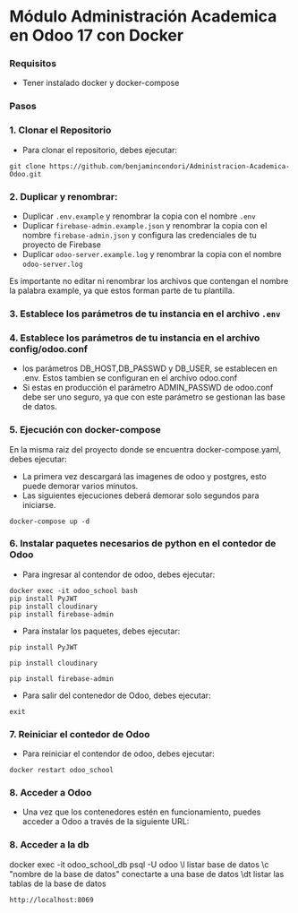 # Módulo Administración Academica en Odoo 17 con Docker
### Requisitos
* Tener instalado docker y docker-compose

### Pasos
### 1. Clonar el Repositorio
* Para clonar el repositorio, debes ejecutar:
~~~~
git clone https://github.com/benjamincondori/Administracion-Academica-Odoo.git
~~~~

### 2. Duplicar y renombrar: 
* Duplicar `.env.example` y renombrar la copia con el nombre `.env`
* Duplicar `firebase-admin.example.json` y renombrar la copia con el nombre `firebase-admin.json` y configura las credenciales de tu proyecto de Firebase
* Duplicar `odoo-server.example.log` y renombrar la copia con el nombre `odoo-server.log`

Es importante no editar ni renombrar los archivos que contengan el nombre la palabra example, ya que estos forman parte de tu plantilla.
    
### 3. Establece los parámetros de tu instancia en el archivo `.env`

### 4. Establece los parámetros de tu instancia en el archivo config/odoo.conf
* los parámetros DB_HOST,DB_PASSWD y DB_USER, se establecen en .env. Estos tambien se configuran en el archivo odoo.conf 
* Si estas en producción el parámetro ADMIN_PASSWD de odoo.conf debe ser uno seguro, ya que con este parámetro se gestionan las base de datos.
    
### 5. Ejecución con docker-compose
En la misma raiz del proyecto donde se encuentra docker-compose.yaml, debes ejecutar:
* La primera vez descargará las imagenes de odoo y postgres, esto puede demorar varios minutos.
* Las siguientes ejecuciones deberá demorar solo segundos para iniciarse.

~~~~
docker-compose up -d
~~~~
    
### 6. Instalar paquetes necesarios de python en el contedor de Odoo
* Para ingresar al contendor de odoo, debes ejecutar:

~~~~
docker exec -it odoo_school bash
pip install PyJWT
pip install cloudinary
pip install firebase-admin

~~~~

* Para instalar los paquetes, debes ejecutar:

~~~~
pip install PyJWT
~~~~
~~~~
pip install cloudinary
~~~~
~~~~
pip install firebase-admin
~~~~

* Para salir del contenedor de Odoo, debes ejecutar:

~~~~
exit
~~~~

### 7. Reiniciar el contedor de Odoo
* Para reiniciar el contendor de odoo, debes ejecutar:

~~~~
docker restart odoo_school
~~~~
    
### 8. Acceder a Odoo
* Una vez que los contenedores estén en funcionamiento, puedes acceder a Odoo a través de la siguiente URL:
### 8. Acceder a la db 

docker exec -it odoo_school_db psql -U odoo
\l listar base de datos
\c "nombre de la base de datos" conectarte a una base de datos
\dt listar las tablas de la base de datos
~~~~
http://localhost:8069
~~~~